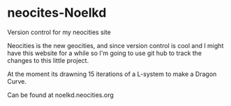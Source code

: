 neocites-Noelkd
===============

Version control for my neocities site

Neocities is the new geocities, and since version control is cool and I might have this website for a while so I'm going to use git hub to track the changes to this little project.

At the moment its drawning 15 iterations of a L-system to make a Dragon Curve.

Can be found at noelkd.neocities.org
